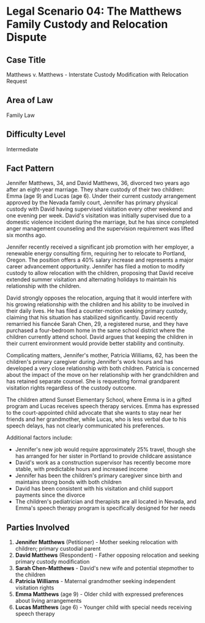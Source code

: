 # Legal Scenario 04: The Matthews Family Custody and Relocation Dispute

## Case Title
Matthews v. Matthews - Interstate Custody Modification with Relocation Request

## Area of Law
Family Law

## Difficulty Level
Intermediate

## Fact Pattern

Jennifer Matthews, 34, and David Matthews, 36, divorced two years ago after an eight-year marriage. They share custody of their two children: Emma (age 9) and Lucas (age 6). Under their current custody arrangement approved by the Nevada family court, Jennifer has primary physical custody with David having supervised visitation every other weekend and one evening per week. David's visitation was initially supervised due to a domestic violence incident during the marriage, but he has since completed anger management counseling and the supervision requirement was lifted six months ago.

Jennifer recently received a significant job promotion with her employer, a renewable energy consulting firm, requiring her to relocate to Portland, Oregon. The position offers a 40% salary increase and represents a major career advancement opportunity. Jennifer has filed a motion to modify custody to allow relocation with the children, proposing that David receive extended summer visitation and alternating holidays to maintain his relationship with the children.

David strongly opposes the relocation, arguing that it would interfere with his growing relationship with the children and his ability to be involved in their daily lives. He has filed a counter-motion seeking primary custody, claiming that his situation has stabilized significantly. David recently remarried his fiancée Sarah Chen, 29, a registered nurse, and they have purchased a four-bedroom home in the same school district where the children currently attend school. David argues that keeping the children in their current environment would provide better stability and continuity.

Complicating matters, Jennifer's mother, Patricia Williams, 62, has been the children's primary caregiver during Jennifer's work hours and has developed a very close relationship with both children. Patricia is concerned about the impact of the move on her relationship with her grandchildren and has retained separate counsel. She is requesting formal grandparent visitation rights regardless of the custody outcome.

The children attend Sunset Elementary School, where Emma is in a gifted program and Lucas receives speech therapy services. Emma has expressed to the court-appointed child advocate that she wants to stay near her friends and her grandmother, while Lucas, who is less verbal due to his speech delays, has not clearly communicated his preferences.

Additional factors include:
- Jennifer's new job would require approximately 25% travel, though she has arranged for her sister in Portland to provide childcare assistance
- David's work as a construction supervisor has recently become more stable, with predictable hours and increased income
- Jennifer has been the children's primary caregiver since birth and maintains strong bonds with both children
- David has been consistent with his visitation and child support payments since the divorce
- The children's pediatrician and therapists are all located in Nevada, and Emma's speech therapy program is specifically designed for her needs

## Parties Involved

1. **Jennifer Matthews** (Petitioner) - Mother seeking relocation with children; primary custodial parent
2. **David Matthews** (Respondent) - Father opposing relocation and seeking primary custody modification
3. **Sarah Chen-Matthews** - David's new wife and potential stepmother to the children
4. **Patricia Williams** - Maternal grandmother seeking independent visitation rights
5. **Emma Matthews** (age 9) - Older child with expressed preferences about living arrangements
6. **Lucas Matthews** (age 6) - Younger child with special needs receiving speech therapy
